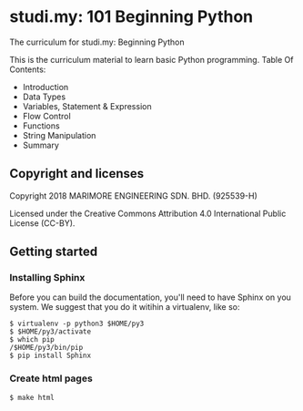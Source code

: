 # studi.my: 101 Beginning Python
The curriculum for studi.my: Beginning Python

This is the curriculum material to learn basic Python programming.
Table Of Contents:

- Introduction
- Data Types
- Variables, Statement & Expression
- Flow Control
- Functions
- String Manipulation
- Summary

## Copyright and licenses

Copyright 2018 MARIMORE ENGINEERING SDN. BHD. (925539-H)

Licensed under the Creative Commons Attribution 4.0 International Public License (CC-BY).

## Getting started

### Installing Sphinx

Before you can build the documentation, you'll need to have Sphinx on you
system. We suggest that you do it witihin a virtualenv, like so:
```
$ virtualenv -p python3 $HOME/py3
$ $HOME/py3/activate
$ which pip
/$HOME/py3/bin/pip
$ pip install Sphinx
```

### Create html pages

```
$ make html
```
